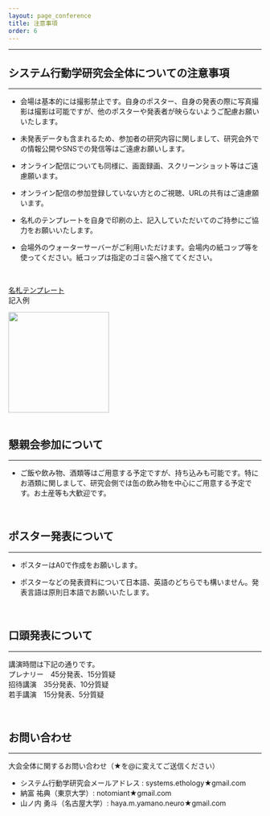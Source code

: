 ```yaml
---
layout: page_conference
title: 注意事項
order: 6
---
```

***
## システム行動学研究会全体についての注意事項

***

- 会場は基本的には撮影禁止です。自身のポスター、自身の発表の際に写真撮影は撮影は可能ですが、他のポスターや発表者が映らないようご配慮お願いいたします。

- 未発表データも含まれるため、参加者の研究内容に関しまして、研究会外での情報公開やSNSでの発信等はご遠慮お願いします。

- オンライン配信についても同様に、画面録画、スクリーンショット等はご遠慮願います。

- オンライン配信の参加登録していない方とのご視聴、URLの共有はご遠慮願います。

- 名札のテンプレートを自身で印刷の上、記入していただいてのご持参にご協力をお願いいたします。  

- 会場外のウォーターサーバーがご利用いただけます。会場内の紙コップ等を使ってください。紙コップは指定のゴミ袋へ捨ててください。

<br>

<a href="{{ site.baseurl }}/event_01/images/name_plate_template.pdf" target="_blank" rel="noopener noreferrer">名札テンプレート</a>  
記入例  
<div style="display: flex; align-items: center; gap: 20px;">  
    <img src="{{ site.baseurl }}/event_01/images/example_of_name_card.png" width="200x">
</div>  


<br>

## 懇親会参加について

***

- ご飯や飲み物、酒類等はご用意する予定ですが、持ち込みも可能です。特にお酒類に関しまして、研究会側では缶の飲み物を中心にご用意する予定です。お土産等も大歓迎です。

<br>

## ポスター発表について

***

- ポスターはA0で作成をお願いします。

- ポスターなどの発表資料について日本語、英語のどちらでも構いません。発表言語は原則日本語でお願いいたします。

<br>

## 口頭発表について  

***

講演時間は下記の通りです。  
プレナリー　45分発表、15分質疑    
招待講演　35分発表、10分質疑    
若手講演　15分発表、5分質疑    

<br>

## お問い合わせ
***
大会全体に関するお問い合わせ（★を@に変えてご送信ください）
- システム行動学研究会メールアドレス : systems.ethology★gmail.com
- 納富 祐典（東京大学）: notomiant★gmail.com
- 山ノ内 勇斗（名古屋大学）: haya.m.yamano.neuro★gmail.com


